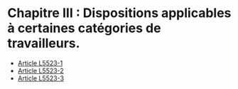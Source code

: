 # Chapitre III : Dispositions applicables à certaines catégories de travailleurs.

* [Article L5523-1](./LEGIARTI000006903963.md)
* [Article L5523-2](./LEGIARTI000018201576.md)
* [Article L5523-3](./LEGIARTI000018201574.md)
